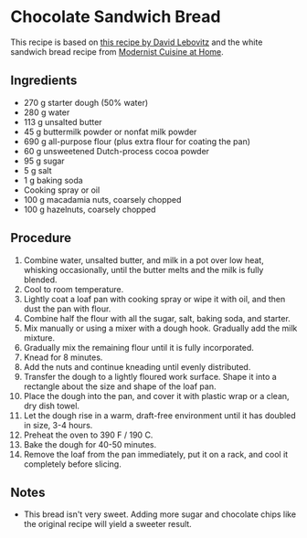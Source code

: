 # Chocolate Sandwich Bread

This recipe is based on [this recipe by David Lebovitz](https://www.davidlebovitz.com/chocolate-bread-recipe/) and the white sandwich bread recipe from [Modernist Cuisine at Home](https://modernistcuisine.com/books/modernist-cuisine-at-home/).

## Ingredients

* 270 g starter dough (50% water)
* 280 g water
* 113 g unsalted butter
* 45 g buttermilk powder or nonfat milk powder
* 690 g all-purpose flour (plus extra flour for coating the pan)
* 60 g unsweetened Dutch-process cocoa powder
* 95 g sugar
* 5 g salt
* 1 g baking soda
* Cooking spray or oil
* 100 g macadamia nuts, coarsely chopped
* 100 g hazelnuts, coarsely chopped

## Procedure

1. Combine water, unsalted butter, and milk in a pot over low heat, whisking occasionally, until the butter melts and the milk is fully blended.
2. Cool to room temperature.
3. Lightly coat a loaf pan with cooking spray or wipe it with oil, and then dust the pan with flour.
4. Combine half the flour with all the sugar, salt, baking soda, and starter.
5. Mix manually or using a mixer with a dough hook. Gradually add the milk mixture.
6. Gradually mix the remaining flour until it is fully incorporated.
7. Knead for 8 minutes.
8. Add the nuts and continue kneading until evenly distributed.
9. Transfer the dough to a lightly floured work surface. Shape it into a rectangle about the size and shape of the loaf pan.
10. Place the dough into the pan, and cover it with plastic wrap or a clean, dry dish towel.
11. Let the dough rise in a warm, draft-free environment until it has doubled in size, 3-4 hours.
12. Preheat the oven to 390 F / 190 C.
13. Bake the dough for 40-50 minutes.
14. Remove the loaf from the pan immediately, put it on a rack, and cool it completely before slicing.

## Notes

* This bread isn't very sweet. Adding more sugar and chocolate chips like the original recipe will yield a sweeter result.
